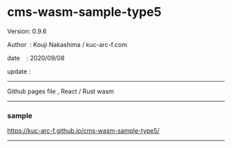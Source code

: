 ﻿# cms-wasm-sample-type5

 Version: 0.9.6

 Author  : Kouji Nakashima / kuc-arc-f.com

 date    : 2020/09/08

 update :

***

Github pages file , React / Rust wasm

***
### sample 

https://kuc-arc-f.github.io/cms-wasm-sample-type5/

***

